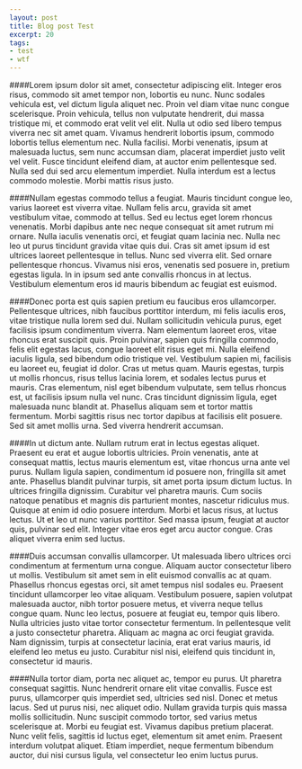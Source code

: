 ```yaml
---
layout: post
title: Blog post Test
excerpt: 20
tags:
- test
- wtf
---
```


####Lorem ipsum dolor sit amet, consectetur adipiscing elit.
Integer eros risus, commodo sit amet tempor non, lobortis eu nunc. Nunc sodales vehicula est, vel dictum ligula aliquet nec. Proin vel diam vitae nunc congue scelerisque. Proin vehicula, tellus non vulputate hendrerit, dui massa tristique mi, et commodo erat velit vel elit. Nulla ut odio sed libero tempus viverra nec sit amet quam. Vivamus hendrerit lobortis ipsum, commodo lobortis tellus elementum nec. Nulla facilisi. Morbi venenatis, ipsum at malesuada luctus, sem nunc accumsan diam, placerat imperdiet justo velit vel velit. Fusce tincidunt eleifend diam, at auctor enim pellentesque sed. Nulla sed dui sed arcu elementum imperdiet. Nulla interdum est a lectus commodo molestie. Morbi mattis risus justo.

####Nullam egestas commodo tellus a feugiat.
Mauris tincidunt congue leo, varius laoreet est viverra vitae. Nullam felis arcu, gravida sit amet vestibulum vitae, commodo at tellus. Sed eu lectus eget lorem rhoncus venenatis. Morbi dapibus ante nec neque consequat sit amet rutrum mi ornare. Nulla iaculis venenatis orci, et feugiat quam lacinia nec. Nulla nec leo ut purus tincidunt gravida vitae quis dui. Cras sit amet ipsum id est ultrices laoreet pellentesque in tellus. Nunc sed viverra elit. Sed ornare pellentesque rhoncus. Vivamus nisi eros, venenatis sed posuere in, pretium egestas ligula. In in ipsum sed ante convallis rhoncus in at lectus. Vestibulum elementum eros id mauris bibendum ac feugiat est euismod.

####Donec porta est quis sapien pretium eu faucibus eros ullamcorper.
Pellentesque ultrices, nibh faucibus porttitor interdum, mi felis iaculis eros, vitae tristique nulla lorem sed dui. Nullam sollicitudin vehicula purus, eget facilisis ipsum condimentum viverra. Nam elementum laoreet eros, vitae rhoncus erat suscipit quis. Proin pulvinar, sapien quis fringilla commodo, felis elit egestas lacus, congue laoreet elit risus eget mi. Nulla eleifend iaculis ligula, sed bibendum odio tristique vel. Vestibulum sapien mi, facilisis eu laoreet eu, feugiat id dolor. Cras ut metus quam. Mauris egestas, turpis ut mollis rhoncus, risus tellus lacinia lorem, et sodales lectus purus et mauris. Cras elementum, nisl eget bibendum vulputate, sem tellus rhoncus est, ut facilisis ipsum nulla vel nunc. Cras tincidunt dignissim ligula, eget malesuada nunc blandit at. Phasellus aliquam sem et tortor mattis fermentum. Morbi sagittis risus nec tortor dapibus at facilisis elit posuere. Sed sit amet mollis urna. Sed viverra hendrerit accumsan.

####In ut dictum ante.
Nullam rutrum erat in lectus egestas aliquet. Praesent eu erat et augue lobortis ultricies. Proin venenatis, ante at consequat mattis, lectus mauris elementum est, vitae rhoncus urna ante vel purus. Nullam ligula sapien, condimentum id posuere non, fringilla sit amet ante. Phasellus blandit pulvinar turpis, sit amet porta ipsum dictum luctus. In ultrices fringilla dignissim. Curabitur vel pharetra mauris. Cum sociis natoque penatibus et magnis dis parturient montes, nascetur ridiculus mus. Quisque at enim id odio posuere interdum. Morbi et lacus risus, at luctus lectus. Ut et leo ut nunc varius porttitor. Sed massa ipsum, feugiat at auctor quis, pulvinar sed elit. Integer vitae eros eget arcu auctor congue. Cras aliquet viverra enim sed luctus.

####Duis accumsan convallis ullamcorper.
Ut malesuada libero ultrices orci condimentum at fermentum urna congue. Aliquam auctor consectetur libero ut mollis. Vestibulum sit amet sem in elit euismod convallis ac at quam. Phasellus rhoncus egestas orci, sit amet tempus nisl sodales eu. Praesent tincidunt ullamcorper leo vitae aliquam. Vestibulum posuere, sapien volutpat malesuada auctor, nibh tortor posuere metus, et viverra neque tellus congue quam. Nunc leo lectus, posuere at feugiat eu, tempor quis libero. Nulla ultricies justo vitae tortor consectetur fermentum. In pellentesque velit a justo consectetur pharetra. Aliquam ac magna ac orci feugiat gravida. Nam dignissim, turpis at consectetur lacinia, erat erat varius mauris, id eleifend leo metus eu justo. Curabitur nisl nisi, eleifend quis tincidunt in, consectetur id mauris.

####Nulla tortor diam, porta nec aliquet ac, tempor eu purus.
Ut pharetra consequat sagittis. Nunc hendrerit ornare elit vitae convallis. Fusce est purus, ullamcorper quis imperdiet sed, ultricies sed nisl. Donec et metus lacus. Sed ut purus nisi, nec aliquet odio. Nullam gravida turpis quis massa mollis sollicitudin. Nunc suscipit commodo tortor, sed varius metus scelerisque at. Morbi eu feugiat est. Vivamus dapibus pretium placerat. Nunc velit felis, sagittis id luctus eget, elementum sit amet enim. Praesent interdum volutpat aliquet. Etiam imperdiet, neque fermentum bibendum auctor, dui nisi cursus ligula, vel consectetur leo enim luctus purus.